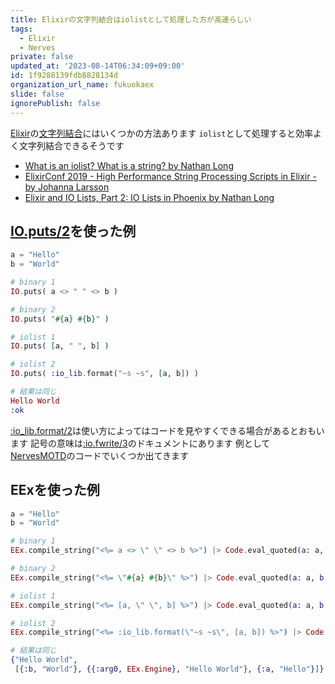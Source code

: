 ```yaml
---
title: Elixirの文字列結合はiolistとして処理した方が高速らしい
tags:
  - Elixir
  - Nerves
private: false
updated_at: '2023-08-14T06:34:09+09:00'
id: 1f9288139fdb8828134d
organization_url_name: fukuokaex
slide: false
ignorePublish: false
---
```

[Elixir]の[文字列結合]にはいくつかの方法あります
`iolist`として処理すると効率よく文字列結合できるそうです

- [What is an iolist? What is a string? by Nathan Long]
- [ElixirConf 2019 - High Performance String Processing Scripts in Elixir - by Johanna Larsson]
- [Elixir and IO Lists, Part 2: IO Lists in Phoenix by Nathan Long](https://bignerdranch.com/blog/elixir-and-io-lists-part-2-io-lists-in-phoenix/)

[IO.puts/2]: https://hexdocs.pm/elixir/1.12/IO.html#puts/2
[Elixir]: https://elixir-lang.org/
[文字列結合]: https://ja.wikipedia.org/wiki/%E6%96%87%E5%AD%97%E5%88%97%E7%B5%90%E5%90%88
[What is an iolist? What is a string? by Nathan Long]: https://nathanmlong.com/2021/05/what-is-an-iolist/
[ElixirConf 2019 - High Performance String Processing Scripts in Elixir - by Johanna Larsson]: https://youtu.be/Y83p_VsvRFA?t=1104

## [IO.puts/2]を使った例

```elixir
a = "Hello"
b = "World"

# binary 1
IO.puts( a <> " " <> b )

# binary 2
IO.puts( "#{a} #{b}" )

# iolist 1
IO.puts( [a, " ", b] )

# iolist 2
IO.puts( :io_lib.format("~s ~s", [a, b]) )

# 結果は同じ
Hello World
:ok
```

[:io_lib.format/2](https://erlang.org/doc/man/io_lib.html#format-2)は使い方によってはコードを見やすくできる場合があるとおもいます
記号の意味は[:io.fwrite/3](https://erlang.org/doc/man/io.html#fwrite-3)のドキュメントにあります
例として[NervesMOTD](https://github.com/nerves-project/nerves_motd/blob/main/lib/nerves_motd.ex)のコードでいくつか出てきます


## EExを使った例

```elixir
a = "Hello"
b = "World"

# binary 1
EEx.compile_string("<%= a <> \" \" <> b %>") |> Code.eval_quoted(a: a, b: b)

# binary 2
EEx.compile_string("<%= \"#{a} #{b}\" %>") |> Code.eval_quoted(a: a, b: b)

# iolist 1
EEx.compile_string("<%= [a, \" \", b] %>") |> Code.eval_quoted(a: a, b: b)

# iolist 2
EEx.compile_string("<%= :io_lib.format(\"~s ~s\", [a, b]) %>") |> Code.eval_quoted(a: a, b: b)

# 結果は同じ
{"Hello World",
 [{:b, "World"}, {{:arg0, EEx.Engine}, "Hello World"}, {:a, "Hello"}]}
```
